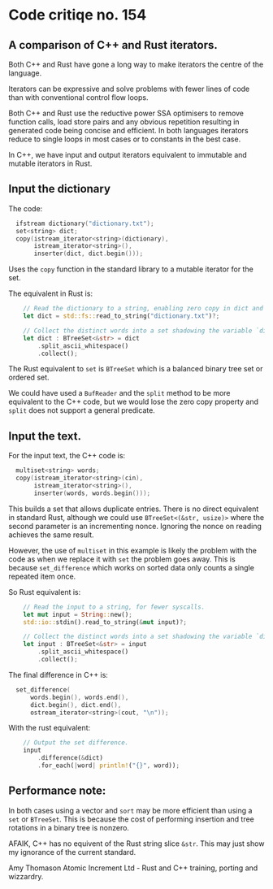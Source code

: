 # Code critiqe no. 154

## A comparison of C++ and Rust iterators.

Both C++ and Rust have gone a long way to make iterators the centre
of the language.

Iterators can be expressive and solve problems with fewer lines of code
than with conventional control flow loops.

Both C++ and Rust use the reductive power SSA optimisers to remove function
calls, load store pairs and any obvious repetition resulting in generated
code being concise and efficient. In both languages iterators reduce
to single loops in most cases or to constants in the best case.

In C++, we have input and output iterators equivalent to immutable and
mutable iterators in Rust.

## Input the dictionary

The code:

```C++
  ifstream dictionary("dictionary.txt");
  set<string> dict;
  copy(istream_iterator<string>(dictionary),
       istream_iterator<string>(),
       inserter(dict, dict.begin()));
```

Uses the `copy` function in the standard library to
a mutable iterator for the set.

The equivalent in Rust is:

```Rust
    // Read the dictionary to a string, enabling zero copy in dict and fewer syscalls.
    let dict = std::fs::read_to_string("dictionary.txt")?;

    // Collect the distinct words into a set shadowing the variable `dict`.
    let dict : BTreeSet<&str> = dict
        .split_ascii_whitespace()
        .collect();
```

The Rust equivalent to `set` is `BTreeSet` which is a balanced binary tree
set or ordered set.

We could have used a `BufReader` and the `split` method to be more equivalent to
the C++ code, but we would lose the zero copy property and `split` does not support
a general predicate.

## Input the text.

For the input text, the C++ code is:

```C++
  multiset<string> words;
  copy(istream_iterator<string>(cin),
       istream_iterator<string>(),
       inserter(words, words.begin()));
```

This builds a set that allows duplicate entries.
There is no direct equivalent in standard Rust, although we could use
`BTreeSet<(&str, usize)>` where the second parameter is an incrementing
nonce. Ignoring the nonce on reading achieves the same result.

However, the use of `multiset` in this example is likely the
problem with the code as when we replace it with `set` the
problem goes away. This is because `set_difference` which works
on sorted data only counts a single repeated item once.

So Rust equivalent is:

```Rust
    // Read the input to a string, for fewer syscalls.
    let mut input = String::new();
    std::io::stdin().read_to_string(&mut input)?;

    // Collect the distinct words into a set shadowing the variable `dict`.
    let input : BTreeSet<&str> = input
        .split_ascii_whitespace()
        .collect();
```

The final difference in C++ is:

```C++
  set_difference(
      words.begin(), words.end(),
      dict.begin(), dict.end(),
      ostream_iterator<string>(cout, "\n"));
```

With the rust equivalent:

```Rust
    // Output the set difference.
    input
        .difference(&dict)
        .for_each(|word| println!("{}", word));
```

## Performance note:

In both cases using a vector and `sort` may be more efficient
than using a `set` or `BTreeSet`. This is because the cost of performing
insertion and tree rotations in a binary tree is nonzero.

AFAIK, C++ has no equivent of the Rust string slice `&str`. This may just show
my ignorance of the current standard.

Amy Thomason
Atomic Increment Ltd - Rust and C++ training, porting and wizzardry.
